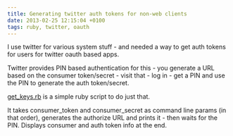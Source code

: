 ```yaml
---
title: Generating twitter auth tokens for non-web clients
date: 2013-02-25 12:15:04 +0100
tags: ruby, twitter, oauth
---
```


I use twitter for various system stuff - and needed a way to get auth tokens for users for twitter oauth based apps.

Twitter provides PIN based authentication for this - you generate a URL based on the consumer token/secret - visit that - log in - get a PIN and use the PIN to generate the auth token/secret.

[get_keys.rb](get_keys.rb) is a simple ruby script to do just that.

It takes consumer_token and consumer_secret as command line params (in that order), generates the authorize URL and prints it - then waits for the PIN. Displays consumer and auth token info at the end.
